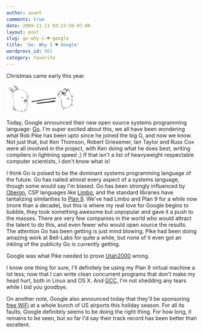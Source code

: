 ```yaml
---
author: anant
comments: true
date: 2009-11-11 03:23:56-07:00
layout: post
slug: go-why-i-♥-google
title: 'Go: Why I ♥ Google'
wordpress_id: 561
category: favorite
---
```


Christmas came early this year.

![Glenda2Go](/images/2009/glenda2go.png)

Today, Google announced their new open source systems programming language: [Go](http://golang.org/). I'm super excited about this, we all have been wondering what Rob Pike has been upto since he joined the big G, and now we know. Not just that, but Ken Thomson, Robert Griesemer, Ian Taylor and Russ Cox were all involved in the project, with Ken doing what he does best, writing compilers in lightning speed ;) If that isn't a list of heavyweight respectable computer scientists, I don't know what is!

I think Go is poised to be the dominant systems programming language of the future. Go has nailed almost every aspect of a systems language, though some would say I'm biased. Go has been strongly influenced by [Oberon](http://en.wikipedia.org/wiki/Oberon_%28programming_language%29), CSP languages like [Limbo](http://en.wikipedia.org/wiki/Limbo_%28programming_language%29), and the standard libraries have tantalizing similarities to [Plan 9](http://www.kix.in/plan9/). We've had Limbo and Plan 9 for a while now (more than a decade), but this is where my real love for Google begins to bubble, they took something awesome but unpopular and gave it a push to the masses. There are very few companies in the world who would attract the talent to do this, and even fewer who would open source the results. The attention Go has been getting is just mind blowing. Pike had been doing amazing work at Bell-Labs for quite a while, but none of it even got an inkling of the publicity Go is currently getting.

Google was what Pike needed to prove [Utah2000](http://herpolhode.com/rob/utah2000.pdf) wrong.

I know one thing for sure, I'll definitely be using my Plan 9 virtual machine a lot less; now that I can write clean concurrent programs that don't make my head hurt, both in Linux and OS X. And [GCC](http://gcc.gnu.org/), I'm not shedding any tears while I bid you goodbye.

On another note, Google also announced today that they'll be sponsoring [free WiFi](http://www.google.com/intl/en/press/pressrel/20091110_free_airport_wifi_holiday.html) at a whole bunch of US airports this holiday season. For all its faults, Google definitely seems to be doing the right thing. For how long, it remains to be seen, but so far I'd say their track record has been better than excellent.
